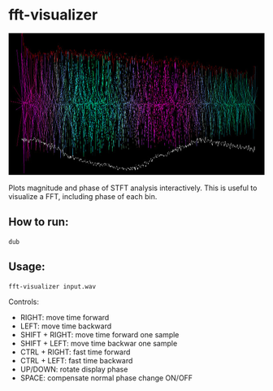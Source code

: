 # fft-visualizer

![Example screenshot](screenshot.jpg)

Plots magnitude and phase of STFT analysis interactively.
This is useful to visualize a FFT, including phase of each bin.

## How to run:

```
dub
```


## Usage:
```
fft-visualizer input.wav
```
Controls:
- RIGHT: move time forward
- LEFT: move time backward
- SHIFT + RIGHT: move time forward one sample 
- SHIFT + LEFT: move time backwar one sample
- CTRL + RIGHT: fast time forward
- CTRL + LEFT: fast time backward
- UP/DOWN: rotate display phase
- SPACE: compensate normal phase change ON/OFF